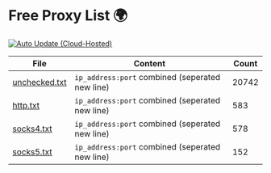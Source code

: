 
# Free Proxy List 🌍

[![Auto Update (Cloud-Hosted)](https://github.com/yemixzy/proxy-list-engine/actions/workflows/auto.yml/badge.svg)](https://github.com/yemixzy/proxy-list-engine/actions/workflows/auto.yml)

|File|Content|Count|
|----|-------|-----|
|[unchecked.txt](https://raw.githubusercontent.com/yemixzy/proxy-list/main/proxies/unchecked.txt)|`ip_address:port` combined (seperated new line)|20742|
|[http.txt](https://raw.githubusercontent.com/yemixzy/proxy-list/main/proxies/http.txt)|`ip_address:port` combined (seperated new line)|583|
|[socks4.txt](https://raw.githubusercontent.com/yemixzy/proxy-list/main/proxies/socks4.txt)|`ip_address:port` combined (seperated new line)|578|
|[socks5.txt](https://raw.githubusercontent.com/yemixzy/proxy-list/main/proxies/socks5.txt)|`ip_address:port` combined (seperated new line)|152|

